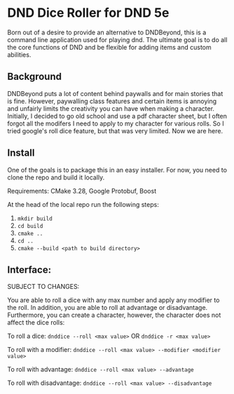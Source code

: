 # DND Dice Roller for DND 5e
Born out of a desire to provide an alternative to DNDBeyond, this is a command line application used for playing dnd. The ultimate goal is to do all the core functions of DND and be flexible for adding items and custom abilities.

## Background
DNDBeyond puts a lot of content behind paywalls and for main stories that is fine. However, paywalling class features and certain items is annoying and unfairly limits the creativity you can have when making a character. Initially, I decided to go old school and use a pdf character sheet, but I often forgot all the modifers I need to apply to my character for various rolls. So I tried google's roll dice feature, but that was very limited. Now we are here.

## Install
One of the goals is to package this in an easy installer. For now, you need to clone the repo and build it locally. 

Requirements:
CMake 3.28, Google Protobuf, Boost 

At the head of the local repo run the following steps:

1. `mkdir build`
2. `cd build`
3. `cmake ..`
4. `cd ..`
5. `cmake --build <path to build directory>`

## Interface:
SUBJECT TO CHANGES:

You are able to roll a dice with any max number and apply any modifier to the roll. In addition, you are able to roll at advantage or disadvantage. Furthermore, you can create a character, however, the character does not affect the dice rolls:

To roll a dice:
`dnddice --roll <max value>` 
 OR
`dnddice -r <max value>`

To roll with a modifier:
`dnddice --roll <max value> --modifier <modifier value>`

To roll with advantage:
`dnddice --roll <max value> --advantage`

To roll with disadvantage:
`dnddice --roll <max value> --disadvantage`
